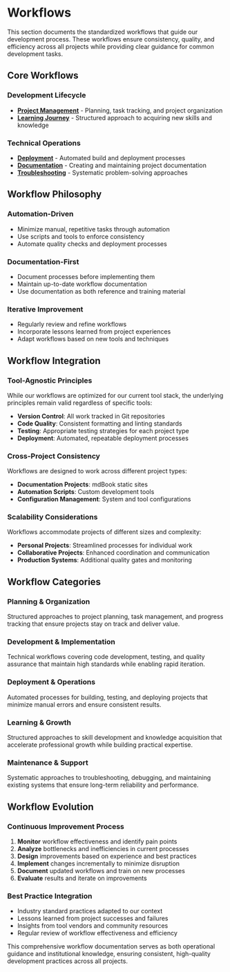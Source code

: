 # Workflows

This section documents the standardized workflows that guide our development process. These workflows ensure consistency, quality, and efficiency across all projects while providing clear guidance for common development tasks.

## Core Workflows

### **Development Lifecycle**
- **[Project Management](project-management/README.md)** - Planning, task tracking, and project organization
- **[Learning Journey](learning-journey/README.md)** - Structured approach to acquiring new skills and knowledge

### **Technical Operations**
- **[Deployment](deployment/README.md)** - Automated build and deployment processes
- **[Documentation](documentation/README.md)** - Creating and maintaining project documentation
- **[Troubleshooting](troubleshooting/README.md)** - Systematic problem-solving approaches

## Workflow Philosophy

### **Automation-Driven**
- Minimize manual, repetitive tasks through automation
- Use scripts and tools to enforce consistency
- Automate quality checks and deployment processes

### **Documentation-First**
- Document processes before implementing them
- Maintain up-to-date workflow documentation
- Use documentation as both reference and training material

### **Iterative Improvement**
- Regularly review and refine workflows
- Incorporate lessons learned from project experiences
- Adapt workflows based on new tools and techniques

## Workflow Integration

### **Tool-Agnostic Principles**
While our workflows are optimized for our current tool stack, the underlying principles remain valid regardless of specific tools:

- **Version Control**: All work tracked in Git repositories
- **Code Quality**: Consistent formatting and linting standards
- **Testing**: Appropriate testing strategies for each project type
- **Deployment**: Automated, repeatable deployment processes

### **Cross-Project Consistency**
Workflows are designed to work across different project types:
- **Documentation Projects**: mdBook static sites
- **Automation Scripts**: Custom development tools
- **Configuration Management**: System and tool configurations

### **Scalability Considerations**
Workflows accommodate projects of different sizes and complexity:
- **Personal Projects**: Streamlined processes for individual work
- **Collaborative Projects**: Enhanced coordination and communication
- **Production Systems**: Additional quality gates and monitoring

## Workflow Categories

### **Planning & Organization**
Structured approaches to project planning, task management, and progress tracking that ensure projects stay on track and deliver value.

### **Development & Implementation**
Technical workflows covering code development, testing, and quality assurance that maintain high standards while enabling rapid iteration.

### **Deployment & Operations**
Automated processes for building, testing, and deploying projects that minimize manual errors and ensure consistent results.

### **Learning & Growth**
Structured approaches to skill development and knowledge acquisition that accelerate professional growth while building practical expertise.

### **Maintenance & Support**
Systematic approaches to troubleshooting, debugging, and maintaining existing systems that ensure long-term reliability and performance.

## Workflow Evolution

### **Continuous Improvement Process**
1. **Monitor** workflow effectiveness and identify pain points
2. **Analyze** bottlenecks and inefficiencies in current processes
3. **Design** improvements based on experience and best practices
4. **Implement** changes incrementally to minimize disruption
5. **Document** updated workflows and train on new processes
6. **Evaluate** results and iterate on improvements

### **Best Practice Integration**
- Industry standard practices adapted to our context
- Lessons learned from project successes and failures
- Insights from tool vendors and community resources
- Regular review of workflow effectiveness and efficiency

This comprehensive workflow documentation serves as both operational guidance and institutional knowledge, ensuring consistent, high-quality development practices across all projects.